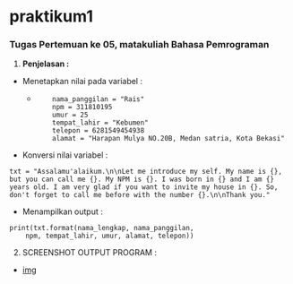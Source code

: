 # praktikum1
### Tugas Pertemuan ke 05, matakuliah Bahasa Pemrograman

1. **Penjelasan :**
  - Menetapkan nilai pada variabel :
    - ``` nama_lengkap = "Rais Saputra"
          nama_panggilan = "Rais"
          npm = 311810195
          umur = 25
          tempat_lahir = "Kebumen"
          telepon = 6281549454938
          alamat = "Harapan Mulya NO.20B, Medan satria, Kota Bekasi"
      ```
  - Konversi nilai variabel :
  ```
  txt = "Assalamu'alaikum.\n\nLet me introduce my self. My name is {}, but you can call me {}. My NPM is {}. I was born in {} and I am {} years old. I am very glad if you want to invite my house in {}. So, don't forget to call me before with the number {}.\n\nThank you."
  ```
  - Menampilkan output :
  ```
  print(txt.format(nama_lengkap, nama_panggilan,
      npm, tempat_lahir, umur, alamat, telepon))
  ```

2. SCREENSHOT OUTPUT PROGRAM :
  - [img](https://github.com/raissaputra/praktikum1/blob/main/assets/output.png)
  

